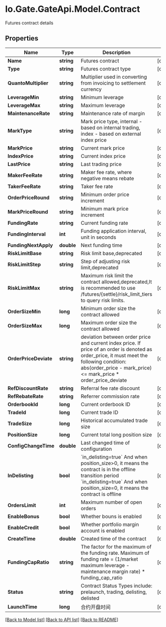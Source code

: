 
# Io.Gate.GateApi.Model.Contract

Futures contract details

## Properties

Name | Type | Description | Notes
------------ | ------------- | ------------- | -------------
**Name** | **string** | Futures contract | [optional] 
**Type** | **string** | Futures contract type | [optional] 
**QuantoMultiplier** | **string** | Multiplier used in converting from invoicing to settlement currency | [optional] 
**LeverageMin** | **string** | Minimum leverage | [optional] 
**LeverageMax** | **string** | Maximum leverage | [optional] 
**MaintenanceRate** | **string** | Maintenance rate of margin | [optional] 
**MarkType** | **string** | Mark price type, internal - based on internal trading, index - based on external index price | [optional] 
**MarkPrice** | **string** | Current mark price | [optional] 
**IndexPrice** | **string** | Current index price | [optional] 
**LastPrice** | **string** | Last trading price | [optional] 
**MakerFeeRate** | **string** | Maker fee rate, where negative means rebate | [optional] 
**TakerFeeRate** | **string** | Taker fee rate | [optional] 
**OrderPriceRound** | **string** | Minimum order price increment | [optional] 
**MarkPriceRound** | **string** | Minimum mark price increment | [optional] 
**FundingRate** | **string** | Current funding rate | [optional] 
**FundingInterval** | **int** | Funding application interval, unit in seconds | [optional] 
**FundingNextApply** | **double** | Next funding time | [optional] 
**RiskLimitBase** | **string** | Risk limit base,deprecated | [optional] 
**RiskLimitStep** | **string** | Step of adjusting risk limit,deprecated | [optional] 
**RiskLimitMax** | **string** | Maximum risk limit the contract allowed,deprecated,It is recommended to use /futures/{settle}/risk_limit_tiers to query risk limits. | [optional] 
**OrderSizeMin** | **long** | Minimum order size the contract allowed | [optional] 
**OrderSizeMax** | **long** | Maximum order size the contract allowed | [optional] 
**OrderPriceDeviate** | **string** | deviation between order price and current index price. If price of an order is denoted as order_price, it must meet the following condition:      abs(order_price - mark_price) &lt;&#x3D; mark_price * order_price_deviate | [optional] 
**RefDiscountRate** | **string** | Referral fee rate discount | [optional] 
**RefRebateRate** | **string** | Referrer commission rate | [optional] 
**OrderbookId** | **long** | Current orderbook ID | [optional] 
**TradeId** | **long** | Current trade ID | [optional] 
**TradeSize** | **long** | Historical accumulated trade size | [optional] 
**PositionSize** | **long** | Current total long position size | [optional] 
**ConfigChangeTime** | **double** | Last changed time of configuration | [optional] 
**InDelisting** | **bool** | &#x60;in_delisting&#x3D;true&#x60; And when position_size&gt;0, it means the contract is in the offline transition period &#x60;in_delisting&#x3D;true&#x60; And when position_size&#x3D;0, it means the contract is offline | [optional] 
**OrdersLimit** | **int** | Maximum number of open orders | [optional] 
**EnableBonus** | **bool** | Whether bouns is enabled | [optional] 
**EnableCredit** | **bool** | Whether portfolio margin account is enabled | [optional] 
**CreateTime** | **double** | Created time of the contract | [optional] 
**FundingCapRatio** | **string** | The factor for the maximum of the funding rate. Maximum of funding rate &#x3D; (1/market maximum leverage - maintenance margin rate) * funding_cap_ratio | [optional] 
**Status** | **string** | Contract Status Types include:  prelaunch,  trading, delisting,  delisted  | [optional] 
**LaunchTime** | **long** | 合约开盘时间 | [optional] 

[[Back to Model list]](../README.md#documentation-for-models)
[[Back to API list]](../README.md#documentation-for-api-endpoints)
[[Back to README]](../README.md)
